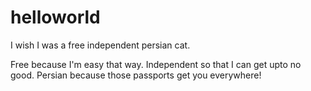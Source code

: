 # helloworld

I wish I was a free independent persian cat.

Free because I'm easy that way.
Independent so that I can get upto no good.
Persian because those passports get you everywhere!

